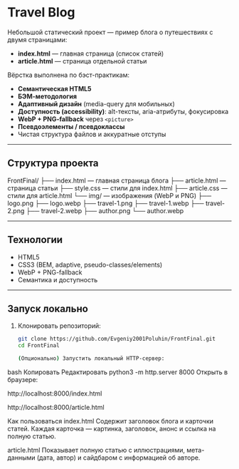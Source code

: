 # Travel Blog

Небольшой статический проект — пример блога о путешествиях с двумя страницами:  
- **index.html** — главная страница (список статей)  
- **article.html** — страница отдельной статьи  

Вёрстка выполнена по бэст-практикам:
- **Семантическая HTML5**  
- **БЭМ-методология**  
- **Адаптивный дизайн** (media-query для мобильных)  
- **Доступность (accessibility)**: alt-тексты, aria-атрибуты, фокусировка  
- **WebP + PNG-fallback** через `<picture>`  
- **Псевдоэлементы / псевдоклассы**  
- Чистая структура файлов и аккуратные отступы  

---

## Структура проекта

FrontFinal/
├── index.html — главная страница блога
├── article.html — страница статьи
├── style.css — стили для index.html
├── article.css — стили для article.html
└── img/ — изображения (WebP и PNG)
├── logo.png
├── logo.webp
├── travel-1.png
├── travel-1.webp
├── travel-2.png
├── travel-2.webp
├── author.png
└── author.webp

---

## Технологии

- HTML5  
- CSS3 (BEM, adaptive, pseudo-classes/elements)  
- WebP + PNG-fallback  
- Семантика и доступность  

---

## Запуск локально

1. Клонировать репозиторий:
   ```bash
   git clone https://github.com/Evgeniy2001Poluhin/FrontFinal.git
   cd FrontFinal

   (Опционально) Запустить локальный HTTP-сервер:

bash
Копировать
Редактировать
python3 -m http.server 8000
Открыть в браузере:

http://localhost:8000/index.html

http://localhost:8000/article.html

Как пользоваться
index.html
Содержит заголовок блога и карточки статей.
Каждая карточка — картинка, заголовок, анонс и ссылка на полную статью.

article.html
Показывает полную статью с иллюстрациями, мета-данными (дата, автор) и сайдбаром с информацией об авторе.